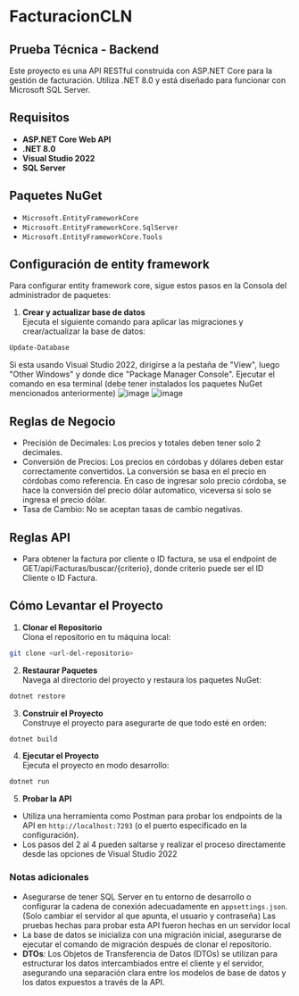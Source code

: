 # FacturacionCLN

## Prueba Técnica - Backend

Este proyecto es una API RESTful construida con ASP.NET Core para la gestión de facturación. Utiliza .NET 8.0 y está diseñado para funcionar con Microsoft SQL Server.

## Requisitos

- **ASP.NET Core Web API**
- **.NET 8.0**
- **Visual Studio 2022**
- **SQL Server**

## Paquetes NuGet

- `Microsoft.EntityFrameworkCore`
- `Microsoft.EntityFrameworkCore.SqlServer`
- `Microsoft.EntityFrameworkCore.Tools`

## Configuración de entity framework

Para configurar entity framework core, sigue estos pasos en la Consola del administrador de paquetes:

  1. **Crear y actualizar base de datos**  
  Ejecuta el siguiente comando para aplicar las migraciones y crear/actualizar la base de datos:
  ```bash
  Update-Database
  ```
  Si esta usando Visual Studio 2022, dirigirse a la pestaña de "View", luego "Other Windows" y donde dice "Package Manager Console". Ejecutar el comando en esa terminal (debe tener instalados los paquetes NuGet mencionados anteriormente)
  ![image](https://github.com/user-attachments/assets/9a1caac1-ad7f-4c01-ac19-dcc13fbe8f17)
  ![image](https://github.com/user-attachments/assets/a86de013-9bf4-42c3-988b-dbac059c269e)

## Reglas de Negocio
- Precisión de Decimales: Los precios y totales deben tener solo 2 decimales.
- Conversión de Precios: Los precios en córdobas y dólares deben estar correctamente convertidos. La conversión se basa en el precio en córdobas como referencia. En caso de ingresar solo precio córdoba, se hace la conversión del precio dólar automatico, viceversa si solo se ingresa el precio dólar.
- Tasa de Cambio: No se aceptan tasas de cambio negativas.

## Reglas API
- Para obtener la factura por cliente o ID factura, se usa el endpoint de GET/api/Facturas/buscar/{criterio}, donde criterio puede ser el ID Cliente o ID Factura.

## Cómo Levantar el Proyecto

1. **Clonar el Repositorio**  
   Clona el repositorio en tu máquina local:
  ```bash
  git clone <url-del-repositorio>
  ```
2. **Restaurar Paquetes**  
Navega al directorio del proyecto y restaura los paquetes NuGet:
  ```bash
  dotnet restore
  ```
3. **Construir el Proyecto**  
Construye el proyecto para asegurarte de que todo esté en orden:
  ```bash
  dotnet build
  ```
4. **Ejecutar el Proyecto**  
Ejecuta el proyecto en modo desarrollo:
  ```bash
  dotnet run
  ```
5. **Probar la API**  
- Utiliza una herramienta como Postman para probar los endpoints de la API en `http://localhost:7293` (o el puerto especificado en la configuración).
- Los pasos del 2 al 4 pueden saltarse y realizar el proceso directamente desde las opciones de Visual Studio 2022

### Notas adicionales

- Asegurarse de tener SQL Server en tu entorno de desarrollo o configurar la cadena de conexión adecuadamente en `appsettings.json`. (Solo cambiar el servidor al que apunta, el usuario y contraseña) Las pruebas hechas para probar esta API fueron hechas en un servidor local
- La base de datos se inicializa con una migración inicial, asegurarse de ejecutar el comando de migración después de clonar el repositorio.
- **DTOs**: Los Objetos de Transferencia de Datos (DTOs) se utilizan para estructurar los datos intercambiados entre el cliente y el servidor, asegurando una separación clara entre los modelos de base de datos y los datos expuestos a través de la API.
